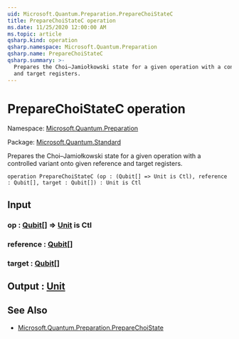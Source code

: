 ```yaml
---
uid: Microsoft.Quantum.Preparation.PrepareChoiStateC
title: PrepareChoiStateC operation
ms.date: 11/25/2020 12:00:00 AM
ms.topic: article
qsharp.kind: operation
qsharp.namespace: Microsoft.Quantum.Preparation
qsharp.name: PrepareChoiStateC
qsharp.summary: >-
  Prepares the Choi–Jamiołkowski state for a given operation with a controlled variant onto given reference
  and target registers.
---
```


# PrepareChoiStateC operation

Namespace: [Microsoft.Quantum.Preparation](xref:Microsoft.Quantum.Preparation)

Package: [Microsoft.Quantum.Standard](https://nuget.org/packages/Microsoft.Quantum.Standard)


Prepares the Choi–Jamiołkowski state for a given operation with a controlled variant onto given referenceand target registers.

```qsharp
operation PrepareChoiStateC (op : (Qubit[] => Unit is Ctl), reference : Qubit[], target : Qubit[]) : Unit is Ctl
```


## Input

### op : [Qubit](xref:microsoft.quantum.concepts.the-qubit)[] => [Unit](xref:microsoft.quantum.user-guide.language.types)  is Ctl




### reference : [Qubit](xref:microsoft.quantum.concepts.the-qubit)[]




### target : [Qubit](xref:microsoft.quantum.concepts.the-qubit)[]





## Output : [Unit](xref:microsoft.quantum.user-guide.language.types)



## See Also

- [Microsoft.Quantum.Preparation.PrepareChoiState](xref:Microsoft.Quantum.Preparation.PrepareChoiState)